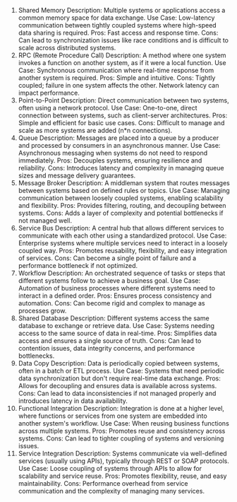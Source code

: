 1. Shared Memory
   Description: Multiple systems or applications access a common memory space for data exchange.
   Use Case: Low-latency communication between tightly coupled systems where high-speed data sharing is required.
   Pros: Fast access and response time.
   Cons: Can lead to synchronization issues like race conditions and is difficult to scale across distributed systems.
2. RPC (Remote Procedure Call)
   Description: A method where one system invokes a function on another system, as if it were a local function.
   Use Case: Synchronous communication where real-time response from another system is required.
   Pros: Simple and intuitive.
   Cons: Tightly coupled; failure in one system affects the other. Network latency can impact performance.
3. Point-to-Point
   Description: Direct communication between two systems, often using a network protocol.
   Use Case: One-to-one, direct connection between systems, such as client-server architectures.
   Pros: Simple and efficient for basic use cases.
   Cons: Difficult to manage and scale as more systems are added (n*n connections).
4. Queue
   Description: Messages are placed into a queue by a producer and processed by consumers in an asynchronous manner.
   Use Case: Asynchronous messaging when systems do not need to respond immediately.
   Pros: Decouples systems, ensuring resilience and reliability.
   Cons: Introduces latency and complexity in managing queue sizes and message delivery guarantees.
5. Message Broker
   Description: A middleman system that routes messages between systems based on defined rules or topics.
   Use Case: Managing communication between loosely coupled systems, enabling scalability and flexibility.
   Pros: Provides filtering, routing, and decoupling between systems.
   Cons: Adds a layer of complexity and potential bottlenecks if not managed well.
6. Service Bus
   Description: A central hub that allows different services to communicate with each other using a standardized protocol.
   Use Case: Enterprise systems where multiple services need to interact in a loosely coupled way.
   Pros: Promotes reusability, flexibility, and easy integration of services.
   Cons: Can become a single point of failure and a performance bottleneck if not optimized.
7. Workflow
   Description: An orchestrated sequence of tasks or steps that different systems follow to achieve a business goal.
   Use Case: Automation of business processes where different systems need to interact in a defined order.
   Pros: Ensures process consistency and automation.
   Cons: Can become rigid and complex to manage as processes grow.
8. Shared Database
   Description: Different systems access the same database to exchange or retrieve data.
   Use Case: Systems needing access to the same source of data in real-time.
   Pros: Simplifies data access and ensures a single source of truth.
   Cons: Can lead to contention issues, data integrity concerns, and performance bottlenecks.
9. Data Copy
   Description: Data is periodically copied between systems, often in a batch or ETL process.
   Use Case: Systems that need periodic data synchronization but don't require real-time data exchange.
   Pros: Allows for decoupling and ensures data is available across systems.
   Cons: Can lead to data inconsistencies if not managed properly and introduces latency in data availability.
10. Functional Integration
    Description: Integration is done at a higher level, where functions or services from one system are embedded into another system's workflow.
    Use Case: When reusing business functions across multiple systems.
    Pros: Promotes reuse and consistency across systems.
    Cons: Can lead to tighter coupling of systems and versioning issues.
11. Service Integration
    Description: Systems communicate via well-defined services (usually using APIs), typically through REST or SOAP protocols.
    Use Case: Loose coupling of systems through APIs to allow for scalability and service reuse.
    Pros: Promotes flexibility, reuse, and easy maintainability.
    Cons: Performance overhead from service communication and the complexity of managing many services.